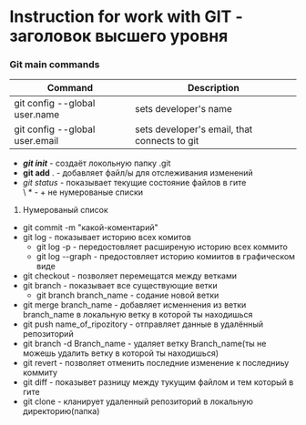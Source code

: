 # Instruction for work with GIT - заголовок высшего уровня
### Git main commands
| Command                        | Description|
|--------------------------------| ----------------------|
| git config --global user.name  | sets developer's name |
| git config --global user.email | sets developer's email, that connects to git| - таблица
* ***git init*** - создаёт локольную папку .git
* **git add** . - добавляет файл/ы для отслеживания изменений
* *git status* - показывает текущие состояние файлов в гите  
\ * - + не нумерованые списки


1. Нумерованый список
* git commit -m "какой-коментарий"
* git log - показывает историю всех комитов
  * git log -p - передостовляет расширеную историю всех коммито 
  * git log --graph - предостовляет историю комиитов в графическом виде
* git checkout - позволяет перемещатся между ветками 
* git branch - показывает все существующие ветки
  * git branch branch_name - содание новой ветки
* git merge branch_name - добавляет исменнения из ветки branch_name в локальную ветку в которой ты находишься
* git push name_of_ripozitory - отправляет данные в удалённый репозиторий
* git branch -d Branch_name - удаляет ветку Branch_name(ты не можешь удалить ветку в которой ты находишься)
* git revert - позволяет отменить последние изменение к последниьу коммиту
* git diff - показывет разницу между тукущим файлом и  тем который в гите 
* git clone - кланирует удаленный репозиторий в локальную директорию(папка)


